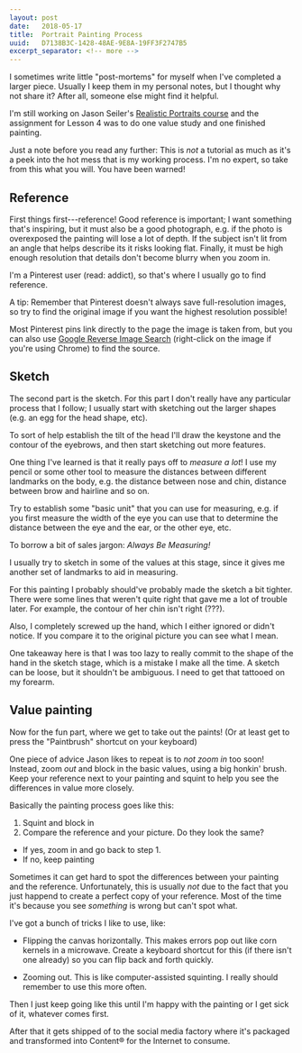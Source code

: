 ```yaml
---
layout: post
date:   2018-05-17
title:  Portrait Painting Process
uuid:   D7138B3C-1428-48AE-9E8A-19FF3F2747B5
excerpt_separator: <!-- more -->
---
```


I sometimes write little "post-mortems" for myself when I've completed
a larger piece. Usually I keep them in my personal notes, but
I thought why not share it? After all, someone else might find it
helpful.

<!-- more -->

I'm still working on Jason Seiler's [Realistic Portraits
course][realistic-portraits] and the assignment for Lesson 4 was to do
one value study and one finished painting.

Just a note before you read any further: This is *not* a tutorial as
much as it's a peek into the hot mess that is my working process. I'm
no expert, so take from this what you will. You have been warned!

## Reference

First things first---reference! Good reference is important;
I want something that's inspiring, but it must also be a good
photograph, e.g. if the photo is overexposed the painting will lose
a lot of depth. If the subject isn't lit from an angle that
helps describe its it risks looking flat. Finally, it must be high
enough resolution that details don't become blurry when you zoom in.

I'm a Pinterest user (read: addict), so that's where I usually go to
find reference.

A tip: Remember that Pinterest doesn't always save full-resolution
images, so try to find the original image if you want the highest
resolution possible!

Most Pinterest pins link directly to the page the image is taken from,
but you can also use [Google Reverse Image Search][images-google]
(right-click on the image if you're using Chrome) to find the source.

## Sketch

The second part is the sketch. For this part I don't really have any
particular process that I follow; I usually start with sketching out
the larger shapes (e.g. an egg for the head shape, etc).

To sort of help establish the tilt of the head I'll draw the keystone
and the contour of the eyebrows, and then start sketching out more
features.

One thing I've learned is that it really pays off to *measure a lot*!
I use my pencil or some other tool to measure the distances between
different landmarks on the body, e.g. the distance between nose and
chin, distance between brow and hairline and so on.

Try to establish some "basic unit" that you can use for measuring,
e.g. if you first measure the width of the eye you can use that to
determine the distance between the eye and the ear, or the other eye,
etc.

To borrow a bit of sales jargon: *Always Be Measuring!*

I usually try to sketch in some of the values at this stage, since it
gives me another set of landmarks to aid in measuring.

For this painting I probably should've probably made the sketch a bit
tighter. There were some lines that weren't quite right that gave me
a lot of trouble later. For example, the contour of her chin isn't
right (???).

Also, I completely screwed up the hand, which I either ignored or
didn't notice. If you compare it to the original picture you can see
what I mean.

One takeaway here is that I was too lazy to really commit to the shape
of the hand in the sketch stage, which is a mistake I make all the
time. A sketch can be loose, but it shouldn't be ambiguous. I need to
get that tattooed on my forearm.

## Value painting

Now for the fun part, where we get to take out the paints! (Or at
least get to press the "Paintbrush" shortcut on your keyboard)

One piece of advice Jason likes to repeat is to *not zoom in* too
soon!  Instead, zoom *out* and block in the basic values, using a big
honkin' brush. Keep your reference next to your painting and squint to
help you see the differences in value more closely.

Basically the painting process goes like this:

1. Squint and block in
1. Compare the reference and your picture. Do they look the same?
  * If yes, zoom in and go back to step 1.
  * If no, keep painting

Sometimes it can get hard to spot the differences between your
painting and the reference. Unfortunately, this is usually *not* due
to the fact that you just happend to create a perfect copy of your
reference. Most of the time it's because you see *something* is wrong
but can't spot what.

I've got a bunch of tricks I like to use, like:

 * Flipping the canvas horizontally. This makes errors pop out like
   corn kernels in a microwave. Create a keyboard shortcut for this
   (if there isn't one already) so you can flip back and forth
   quickly.

 * Zooming out. This is like computer-assisted squinting. I really
   should remember to use this more often.

<!--Basically I just keep going like this until I'm happy with the-->
<!--result or I get so tired of the painting I can't stand it any longer.-->

Then I just keep going like this until I'm happy with the painting or
I get sick of it, whatever comes first.

After that it gets shipped of to the social media factory where it's
packaged and transformed into Content® for the Internet to consume.

[realistic-portraits]: https://www.schoolism.com/school.php?id=37
[pinterest]: https://www.pinterest.com/
[images-google]: https://images.google.com/
[negative-space]: https://en.wikipedia.org/wiki/Negative_space
